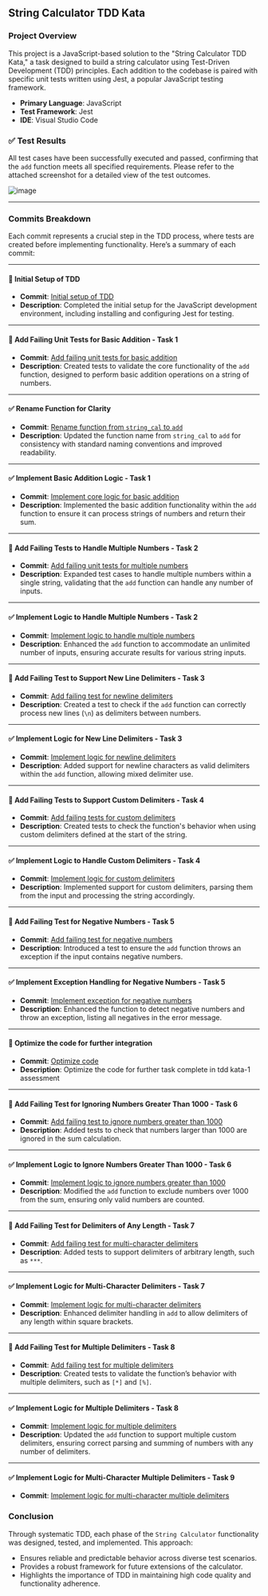## String Calculator TDD Kata

### Project Overview

This project is a JavaScript-based solution to the "String Calculator TDD Kata," a task designed to build a string calculator using Test-Driven Development (TDD) principles. Each addition to the codebase is paired with specific unit tests written using Jest, a popular JavaScript testing framework.

- **Primary Language**: JavaScript
- **Test Framework**: Jest
- **IDE**: Visual Studio Code

### ✅ Test Results

All test cases have been successfully executed and passed, confirming that the `add` function meets all specified requirements. Please refer to the attached screenshot for a detailed view of the test outcomes.

![image](https://github.com/user-attachments/assets/dca873d9-9886-434c-870c-3793c934f29b)

---

### Commits Breakdown

Each commit represents a crucial step in the TDD process, where tests are created before implementing functionality. Here’s a summary of each commit:

---

#### 🚀 Initial Setup of TDD
- **Commit**: [Initial setup of TDD](https://github.com/Ronak1257/TDD_INCUBYTE_ASSESSMENT/commit/4aef1d88e9b33b369bfb1a27db95d3e336674a40)
- **Description**: Completed the initial setup for the JavaScript development environment, including installing and configuring Jest for testing.

---

#### 🧪 Add Failing Unit Tests for Basic Addition - Task 1
- **Commit**: [Add failing unit tests for basic addition](https://github.com/Ronak1257/TDD_INCUBYTE_ASSESSMENT/commit/6cad8bfa91e2ea4ac68f183932bbbee8be6445c2)
- **Description**: Created tests to validate the core functionality of the `add` function, designed to perform basic addition operations on a string of numbers. 

---

#### ✅ Rename Function for Clarity
- **Commit**: [Rename function from `string_cal` to `add`](https://github.com/Ronak1257/TDD_INCUBYTE_ASSESSMENT/commit/e15b4e694ffb267bffcbe992d10d14138357d60b)
- **Description**: Updated the function name from `string_cal` to `add` for consistency with standard naming conventions and improved readability.

---

#### ✅ Implement Basic Addition Logic - Task 1
- **Commit**: [Implement core logic for basic addition](https://github.com/Ronak1257/TDD_INCUBYTE_ASSESSMENT/commit/f61dca86776b8a4523a2cd76925c66b97984f1f8)
- **Description**: Implemented the basic addition functionality within the `add` function to ensure it can process strings of numbers and return their sum.

---

#### 🧪 Add Failing Tests to Handle Multiple Numbers - Task 2
- **Commit**: [Add failing unit tests for multiple numbers](https://github.com/Ronak1257/TDD_INCUBYTE_ASSESSMENT/commit/57624b3729f5dbb78a1ae27771a77f1c07d73191)
- **Description**: Expanded test cases to handle multiple numbers within a single string, validating that the `add` function can handle any number of inputs.

---

#### ✅ Implement Logic to Handle Multiple Numbers - Task 2
- **Commit**: [Implement logic to handle multiple numbers](https://github.com/Ronak1257/TDD_INCUBYTE_ASSESSMENT/commit/d39192a578ad320d9fdf976533a62f362b30438b)
- **Description**: Enhanced the `add` function to accommodate an unlimited number of inputs, ensuring accurate results for various string inputs.

---

#### 🧪 Add Failing Test to Support New Line Delimiters - Task 3
- **Commit**: [Add failing test for newline delimiters](https://github.com/Ronak1257/TDD_INCUBYTE_ASSESSMENT/commit/864c8d1725268f272be9c8bb362e991f673ed817)
- **Description**: Created a test to check if the `add` function can correctly process new lines (`\n`) as delimiters between numbers.

---

#### ✅ Implement Logic for New Line Delimiters - Task 3
- **Commit**: [Implement logic for newline delimiters](https://github.com/Ronak1257/TDD_INCUBYTE_ASSESSMENT/commit/5eacdc8c09a77f0b080619a2e261f1a1a3a7c89f)
- **Description**: Added support for newline characters as valid delimiters within the `add` function, allowing mixed delimiter use.

---

#### 🧪 Add Failing Tests to Support Custom Delimiters - Task 4
- **Commit**: [Add failing tests for custom delimiters](https://github.com/Ronak1257/TDD_INCUBYTE_ASSESSMENT/commit/4ff481450ae8e439b723f5c3fa5f4b873490f7fe)
- **Description**: Created tests to check the function's behavior when using custom delimiters defined at the start of the string.

---

#### ✅ Implement Logic to Handle Custom Delimiters - Task 4
- **Commit**: [Implement logic for custom delimiters](https://github.com/Ronak1257/TDD_INCUBYTE_ASSESSMENT/commit/11246919fca5cec93ae141106d68c573bbcdf6ab)
- **Description**: Implemented support for custom delimiters, parsing them from the input and processing the string accordingly.

---

#### 🧪 Add Failing Test for Negative Numbers - Task 5
- **Commit**: [Add failing test for negative numbers](https://github.com/Ronak1257/TDD_INCUBYTE_ASSESSMENT/commit/f22f38de1bc556f1175ab11fda433245fcbbf976)
- **Description**: Introduced a test to ensure the `add` function throws an exception if the input contains negative numbers.

---

#### ✅ Implement Exception Handling for Negative Numbers - Task 5
- **Commit**: [Implement exception for negative numbers](https://github.com/Ronak1257/TDD_INCUBYTE_ASSESSMENT/commit/3c53bcbe00ad265bc39879419e8ff8b031ab51d5)
- **Description**: Enhanced the function to detect negative numbers and throw an exception, listing all negatives in the error message.

---

#### 🚀 Optimize the code for further integration
- **Commit**: [Optimize code](https://github.com/Ronak1257/TDD_INCUBYTE_ASSESSMENT/commit/a70921784d076611ceb32deb9e6dc50ff53bbbe5)
- **Description**: Optimize the code for further task complete in tdd kata-1 assessment

---

#### 🧪 Add Failing Test for Ignoring Numbers Greater Than 1000 - Task 6
- **Commit**: [Add failing test to ignore numbers greater than 1000](https://github.com/Ronak1257/TDD_INCUBYTE_ASSESSMENT/commit/ac164a098bb76f0ccbfdd6fe3b1945eba4b99f04)
- **Description**: Added tests to check that numbers larger than 1000 are ignored in the sum calculation.

---

#### ✅ Implement Logic to Ignore Numbers Greater Than 1000 - Task 6
- **Commit**: [Implement logic to ignore numbers greater than 1000](https://github.com/Ronak1257/TDD_INCUBYTE_ASSESSMENT/commit/cbc2b7e1864527107f4e2ae3e19c3f8f60fc8342)
- **Description**: Modified the `add` function to exclude numbers over 1000 from the sum, ensuring only valid numbers are counted.

---

#### 🧪 Add Failing Test for Delimiters of Any Length - Task 7
- **Commit**: [Add failing test for multi-character delimiters](https://github.com/Ronak1257/TDD_INCUBYTE_ASSESSMENT/commit/a05b4724a9354616dbc0927b87e8368859a68f23)
- **Description**: Added tests to support delimiters of arbitrary length, such as `***`.

---

#### ✅ Implement Logic for Multi-Character Delimiters - Task 7
- **Commit**: [Implement logic for multi-character delimiters](https://github.com/Ronak1257/TDD_INCUBYTE_ASSESSMENT/commit/a05b4724a9354616dbc0927b87e8368859a68f23)
- **Description**: Enhanced delimiter handling in `add` to allow delimiters of any length within square brackets.

---

#### 🧪 Add Failing Test for Multiple Delimiters - Task 8
- **Commit**: [Add failing test for multiple delimiters](https://github.com/Ronak1257/TDD_INCUBYTE_ASSESSMENT/commit/0f60b42d3a1673bd9ef360061e45a8ca6c43673e)
- **Description**: Created tests to validate the function’s behavior with multiple delimiters, such as `[*]` and `[%]`.

---

#### ✅ Implement Logic for Multiple Delimiters - Task 8
- **Commit**: [Implement logic for multiple delimiters](https://github.com/Ronak1257/TDD_INCUBYTE_ASSESSMENT/commit/8b81c0defc843cbacab88896c470a2e36652b1f1)
- **Description**: Updated the `add` function to support multiple custom delimiters, ensuring correct parsing and summing of numbers with any number of delimiters.

---

#### ✅ Implement Logic for Multi-Character Multiple Delimiters - Task 9
- **Commit**: [Implement logic for multi-character multiple delimiters](https://github.com/Ronak1257/TDD_INCUBYTE_ASSESSMENT/commit/7f9cf4e3988caa249ac70d4d9707c522691855f8)

### Conclusion

Through systematic TDD, each phase of the `String Calculator` functionality was designed, tested, and implemented. This approach:

- Ensures reliable and predictable behavior across diverse test scenarios.
- Provides a robust framework for future extensions of the calculator.
- Highlights the importance of TDD in maintaining high code quality and functionality adherence.
